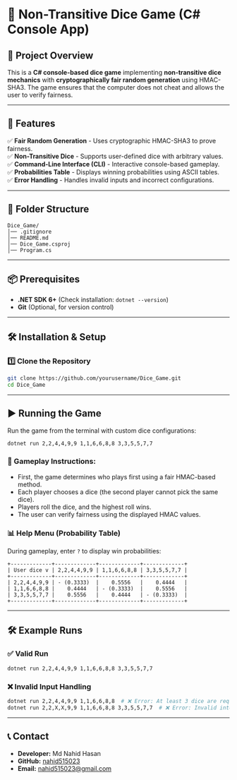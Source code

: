 # 🎲 Non-Transitive Dice Game (C# Console App)

## 📌 Project Overview
This is a **C# console-based dice game** implementing **non-transitive dice mechanics** with **cryptographically fair random generation** using HMAC-SHA3. The game ensures that the computer does not cheat and allows the user to verify fairness.

---

## 🚀 Features
✅ **Fair Random Generation** - Uses cryptographic HMAC-SHA3 to prove fairness.  
✅ **Non-Transitive Dice** - Supports user-defined dice with arbitrary values.  
✅ **Command-Line Interface (CLI)** - Interactive console-based gameplay.  
✅ **Probabilities Table** - Displays winning probabilities using ASCII tables.  
✅ **Error Handling** - Handles invalid inputs and incorrect configurations.  

---

## 📂 Folder Structure
```
Dice_Game/  
│── .gitignore  
│── README.md  
│── Dice_Game.csproj  
│── Program.cs  
```

---

## 📦 Prerequisites
- **.NET SDK 6+** (Check installation: `dotnet --version`)
- **Git** (Optional, for version control)

---

## 🛠 Installation & Setup

### **1️⃣ Clone the Repository**
```sh
git clone https://github.com/yourusername/Dice_Game.git
cd Dice_Game
```

---

## ▶️ Running the Game
Run the game from the terminal with custom dice configurations:
```sh
dotnet run 2,2,4,4,9,9 1,1,6,6,8,8 3,3,5,5,7,7
```

### 📌 Gameplay Instructions:
- First, the game determines who plays first using a fair HMAC-based method.
- Each player chooses a dice (the second player cannot pick the same dice).
- Players roll the dice, and the highest roll wins.
- The user can verify fairness using the displayed HMAC values.

### 📊 Help Menu (Probability Table)
During gameplay, enter `?` to display win probabilities:

```
+-------------+-------------+-------------+-------------+
| User dice v | 2,2,4,4,9,9 | 1,1,6,6,8,8 | 3,3,5,5,7,7 |
+-------------+-------------+-------------+-------------+
| 2,2,4,4,9,9 | - (0.3333)  |    0.5556   |    0.4444   |
| 1,1,6,6,8,8 |    0.4444   | - (0.3333)  |    0.5556   |
| 3,3,5,5,7,7 |    0.5556   |    0.4444   | - (0.3333)  |
+-------------+-------------+-------------+-------------+
```

---

## 🛠 Example Runs

### ✅ Valid Run
```sh
dotnet run 2,2,4,4,9,9 1,1,6,6,8,8 3,3,5,5,7,7
```

### ❌ Invalid Input Handling
```sh
dotnet run 2,2,4,4,9,9 1,1,6,6,8,8  # ❌ Error: At least 3 dice are required.
dotnet run 2,2,X,X,9,9 1,1,6,6,8,8 3,3,5,5,7,7  # ❌ Error: Invalid integer in dice config.
```

---

## 📞 Contact
- **Developer:** Md Nahid Hasan  
- **GitHub:** [nahid515023](https://github.com/nahid515023)  
- **Email:** nahid515023@gmail.com  

